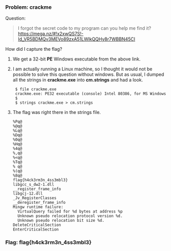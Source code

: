 ﻿### Problem: crackme

Question: 

> I forgot the secret code to my program can you help me find it?  
>https://mega.nz/#!x2xwQS7S!-Id_VR5BDMQv3MEVo89zxA51LWlkQQHy8r7WBBN45CI


How did I capture the flag?

1. We get a 32-bit **PE** Windows executable from the above link. 

2. I am actually running a Linux machine, so I thought it would not be possible to solve this question without windows. But as usual, I dumped all the strings in **crackme.exe** into **cm.strings** and had a look. 

		$ file crackme.exe
		crackme.exe: PE32 executable (console) Intel 80386, for MS Windows	
		$ 
		$ strings crackme.exe > cm.strings

3.  The flag was right there in the strings file. 

		%Pq@
		%@q@
		%Lq@
		%Dq@
		%0q@
		%Hq@
		%4q@
		%,q@
		%<q@
		%Tq@
		% q@
		%(q@
		%8q@
		flag{h4ck3rm3n_4ss3mbl3}
		libgcc_s_dw2-1.dll
		__register_frame_info
		libgcj-12.dll
		_Jv_RegisterClasses
		__deregister_frame_info
		Mingw runtime failure:
		  VirtualQuery failed for %d bytes at address %p
		  Unknown pseudo relocation protocol version %d.
		  Unknown pseudo relocation bit size %d.
		DeleteCriticalSection
		EnterCriticalSection

### Flag: flag{h4ck3rm3n_4ss3mbl3}


